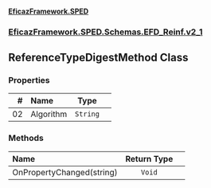 #### [EficazFramework.SPED](EficazFrameworkSPED.md 'EficazFramework SPED')
### [EficazFramework.SPED.Schemas.EFD_Reinf.v2_1](EficazFramework.SPED.Schemas.EFD_Reinf.v2_1.md 'EficazFramework.SPED.Schemas.EFD_Reinf.v2_1')

## ReferenceTypeDigestMethod Class
### Properties

| # | Name | Type | |
| ---: | :--- | :---: | :--- |
| 02 | Algorithm | `String` |  |
### Methods

| Name | Return Type | |
| :--- | :---: | :--- |
| OnPropertyChanged(string) | `Void` |  |

